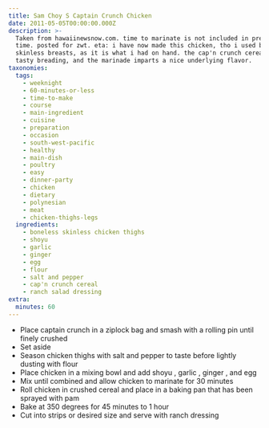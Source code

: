 ```yaml
---
title: Sam Choy S Captain Crunch Chicken
date: 2011-05-05T00:00:00.000Z
description: >-
  Taken from hawaiinewsnow.com. time to marinate is not included in prep/cook
  time. posted for zwt. eta: i have now made this chicken, tho i used boneless
  skinless breasts, as it is what i had on hand. the cap'n crunch cereal makes a
  tasty breading, and the marinade imparts a nice underlying flavor.
taxonomies:
  tags:
    - weeknight
    - 60-minutes-or-less
    - time-to-make
    - course
    - main-ingredient
    - cuisine
    - preparation
    - occasion
    - south-west-pacific
    - healthy
    - main-dish
    - poultry
    - easy
    - dinner-party
    - chicken
    - dietary
    - polynesian
    - meat
    - chicken-thighs-legs
  ingredients:
    - boneless skinless chicken thighs
    - shoyu
    - garlic
    - ginger
    - egg
    - flour
    - salt and pepper
    - cap'n crunch cereal
    - ranch salad dressing
extra:
  minutes: 60
---
```

 - Place captain crunch in a ziplock bag and smash with a rolling pin until finely crushed
 - Set aside
 - Season chicken thighs with salt and pepper to taste before lightly dusting with flour
 - Place chicken in a mixing bowl and add shoyu , garlic , ginger , and egg
 - Mix until combined and allow chicken to marinate for 30 minutes
 - Roll chicken in crushed cereal and place in a baking pan that has been sprayed with pam
 - Bake at 350 degrees for 45 minutes to 1 hour
 - Cut into strips or desired size and serve with ranch dressing
